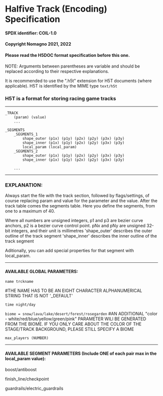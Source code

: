 # Halfive Track (Encoding) Specification

#### SPDX identifier: COIL-1.0
#### Copyright Nomagno 2021, 2022
#### Please read the H5DOC format specification before this one.
NOTE: Arguments between parentheses are variable and should be replaced according to their respective explanations.

It is recommended to use the ".h5t" extension for H5T documents (where applicable).
H5T is identified by the MIME type `text/h5t`

### H5T is a format for storing racing game tracks
***
```
_TRACK
	(param) (value)
	...

_SEGMENTS
	_SEGMENTS_1
		shape_outer (p1x) (p1y) (p2x) (p2y) (p3x) (p3y)
		shape_inner (p1x) (p1y) (p2x) (p2y) (p3x) (p3y)
		local_param (local_param)
	_SEGMENTS_2
		shape_outer (p1x) (p1y) (p2x) (p2y) (p3x) (p3y)
		shape_inner (p1x) (p1y) (p2x) (p2y) (p3x) (p3y)

	...
```
***

### EXPLANATION:

Always start the file with the track section, followed by flags/settings, of course replacing param and value for the parameter and the value.
After the track table comes the segments table. Here you define the segments, from one to a maximum of 40.

Where all numbers are unsigned integers, p1 and p3 are bezier curve anchors, p2 is a bezier curve control point.
pNx and pNy are unsigned 32-bit integers, and their unit is millimetres
'shape_outer' describes the outer outline of the track segment
'shape_inner' describes the inner outline of the track segment

Aditionally, you can add special properties for that segment with local_param.


***

#### AVAILABLE GLOBAL PARAMETERS:

`name trckname`

#THE NAME HAS TO BE AN EIGHT CHARACTER ALPHANUMERICAL STRING THAT IS NOT '_DEFAULT'

`time night/day`

`biome = snow/lava/lake/desert/forest/rosegarden`
#AN ADDITIONAL "color - white/red/blue/yellow/green/pink" PARAMETER WILl BE GENERATED FROM THE BIOME. IF YOU ONLY CARE ABOUT THE COLOR OF THE STAGE/TRACK BACKGROUND, PLEASE STILL SPECIFY A BIOME

`max_players (NUMBER)`


***

#### AVAILABLE SEGMENT PARAMETERS (Include ONE of each pair max in the local_param value):


boost/antiboost

finish_line/checkpoint

guardrails/electric_guardrails
